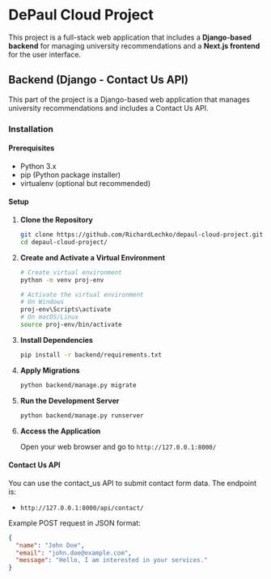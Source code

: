 # DePaul Cloud Project

This project is a full-stack web application that includes a **Django-based backend** for managing university recommendations and a **Next.js frontend** for the user interface.

## Backend (Django - Contact Us API)

This part of the project is a Django-based web application that manages university recommendations and includes a Contact Us API.

### Installation

#### Prerequisites

- Python 3.x
- pip (Python package installer)
- virtualenv (optional but recommended)

#### Setup

1. **Clone the Repository**

   ```bash
   git clone https://github.com/RichardLechko/depaul-cloud-project.git
   cd depaul-cloud-project/
   ```

2. **Create and Activate a Virtual Environment**

   ```bash
   # Create virtual environment
   python -m venv proj-env

   # Activate the virtual environment
   # On Windows
   proj-env\Scripts\activate
   # On macOS/Linux
   source proj-env/bin/activate
   ```

3. **Install Dependencies**

   ```bash
   pip install -r backend/requirements.txt
   ```

4. **Apply Migrations**

   ```bash
   python backend/manage.py migrate
   ```

5. **Run the Development Server**

   ```bash
   python backend/manage.py runserver
   ```

6. **Access the Application**

   Open your web browser and go to `http://127.0.0.1:8000/`

#### Contact Us API

You can use the contact_us API to submit contact form data. The endpoint is:

- `http://127.0.0.1:8000/api/contact/`

Example POST request in JSON format:

```json
{
  "name": "John Doe",
  "email": "john.doe@example.com",
  "message": "Hello, I am interested in your services."
}
```
